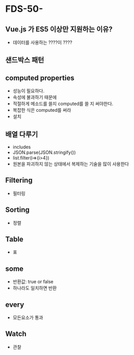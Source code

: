 FDS-50-
========

## Vue.js 가 ES5 이상만 지원하는 이유? 
- 데이터를 사용하는 ????이 ????


## 샌드박스 패턴

## computed properties
- 성능이 필요하다.
- 속성에 불과하기 때문에
- 적절하게 메소드를 쓸지 computed를 쓸 지 써야한다.
- 복잡한 식은 computed를 써라
- 설치 

## 배열 다루기
- includes
- JSON.parse(JSON.stringify())
- list.filter(i=>{i>4})
- 원본을 파괴하지 않는 상태에서 복제하는 기술을 많이 사용한다


## Filtering
- 필터링
## Sorting
- 정렬
## Table
- 표

## some
- 반환값: true or false
- 하나라도 일치하면 반환
## every
- 모든요소가 통과

## Watch
- 관찰
